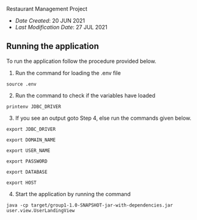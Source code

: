 Restaurant Management Project

* *Date Created*: 20 JUN 2021
* *Last Modification Date*: 27 JUL 2021


## Running the application

To run the application follow the procedure provided below.
1. Run the command for loading the .env file
```
source .env
```
2. Run the command to check if the variables have loaded
```
printenv JDBC_DRIVER
```
3. If you see an output goto Step 4, else run the commands given below.
```
export JDBC_DRIVER
```
```
export DOMAIN_NAME
```
```
export USER_NAME
```
```
export PASSWORD
```
```
export DATABASE
```
```
export HOST
```
4. Start the application by running the command
```
java -cp target/group1-1.0-SNAPSHOT-jar-with-dependencies.jar user.view.UserLandingView
```
